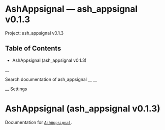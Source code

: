 # AshAppsignal — ash_appsignal v0.1.3

Project: ash_appsignal v0.1.3

## Table of Contents

- AshAppsignal (ash_appsignal v0.1.3)

__

Search documentation of ash_appsignal __ __

__ Settings

#  AshAppsignal (ash_appsignal v0.1.3)

Documentation for [`AshAppsignal`](external_link).
